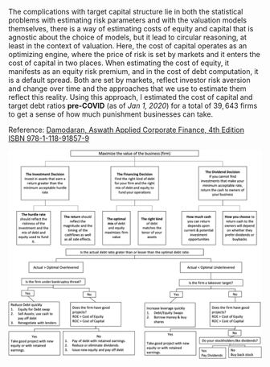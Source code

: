 The complications with target capital structure lie in both the statistical problems with estimating risk parameters and with the valuation models themselves, there is a way of estimating costs of equity and capital that is agnostic about the choice of models, but it lead to circular reasoning, at least in the context of valuation. Here, the cost of capital operates as an optimizing engine, where the price of risk is set by markets and it enters the cost of capital in two places. When estimating the cost of equity, it manifests as an equity risk premium, and in the cost of debt computation, it is a default spread. Both are set by markets, reflect investor risk aversion and change over time and the approaches that we use to estimate them reflect this reality. Using this approach, I estimated the cost of capital and target debt ratios **pre-COVID** (as of _Jan 1, 2020_) for a total of $39,643$ firms to get a sense of how much punishment businesses can take.

Reference: [Damodaran, Aswath Applied Corporate Finance, 4th Edition ISBN 978-1-118-91857-9](https://www.wiley.com/en-us/Applied+Corporate+Finance%2C+4th+Edition-p-9781118918579)

![](flowcharts.png)